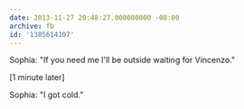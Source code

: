 ```yaml
---
date: 2013-11-27 20:48:27.000000000 -08:00
archive: fb
id: '1385614107'
---
```


Sophia: "If you need me I'll be outside waiting for Vincenzo."

[1 minute later]

Sophia: "I got cold."
